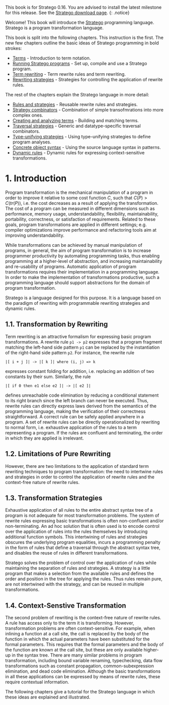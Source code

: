 
This book is for Stratego 0.16. You are advised to install the latest milestone for this release. See the [Stratego download page](/stratego/#download).
{: .notice}

Welcome! This book will introduce the [Stratego](/stratego/) programming language. Stratego is a program transformation language.

This book is split into the following chapters. This instruction is the first. The new few chapters outline the basic ideas of Stratego programming in bold strokes:

* [Terms](#terms) - Introduction to term notation.
* [Running Stratego programs](#running-stratego-programs) - Set up, compile and use a Stratego program.
* [Term rewriting](#term-rewriting) - Term rewrite rules and term rewriting.
* [Rewriting strategies](#rewriting-strategies) - Strategies for controlling the application of rewrite rules.

The rest of the chapters explain the Stratego language in more detail:

* [Rules and strategies](#rules-and-strategies) - Reusable rewrite rules and strategies.
* [Strategy combinators](#strategy-combinators) - Combination of simple transofmrations into more complex ones.
* [Creating and analyzing terms](#creating-and-analyzing-terms) - Building and matching terms.
* [Traversal strategies](#traversal-strategies) - Generic and datatype-specific traversal combinators.
* [Type-unifying strategies](#type-unifying-strategies) - Using type-unifying strategies to define program analyses.
* [Concrete object syntax](#concrete-object-syntax) - Using the source language syntax in patterns.
* [Dynamic rules](#dynamic-rules) - Dynamic rules for expressing context-sensitive transformations.



# 1. Introduction

Program transformation is the mechanical manipulation of a program in order to improve it relative to some cost function $C$, such that $C(P) > C(tr(P))$, i.e. the cost decreases as a result of applying the transformation. The cost of a program can be measured in different dimensions such as performance, memory usage, understandability, flexibility, maintainability, portability, correctness, or satisfaction of requirements. Related to these goals, program transformations are applied in different settings; e.g. compiler optimizations improve performance and refactoring tools aim at improving understandability.

While transformations can be achieved by manual manipulation of programs, in general, the aim of program transformation is to increase programmer productivity by automating programming tasks, thus enabling programming at a higher-level of abstraction, and increasing maintainability and re-usability of programs. Automatic application of program transformations requires their implementation in a programming language. In order to make the implementation of transformations productive, such a programming language should support abstractions for the domain of program transformation.

Stratego is a language designed for this purpose. It is a language based on the paradigm of rewriting with programmable rewriting strategies and dynamic rules.


## 1.1. Transformation by Rewriting

Term rewriting is an attractive formalism for expressing basic program transformations. A rewrite rule `p1 -> p2` expresses that a program fragment matching the left-hand side pattern `p1` can be replaced by the instantiation of the right-hand side pattern `p2`. For instance, the rewrite rule

    |[ i + j ]| -> |[ k ]| where (i, j) => k

expresses constant folding for addition, i.e. replacing an addition of two constants by their sum. Similarly, the rule

    |[ if 0 then e1 else e2 ]| -> |[ e2 ]|

defines unreachable code elimination by reducing a conditional statement to its right branch since the left branch can never be executed. Thus, rewrite rules can directly express laws derived from the semantics of the programming language, making the verification of their correctness straightforward. A correct rule can be safely applied anywhere in a program. A set of rewrite rules can be directly operationalized by rewriting to normal form, i.e. exhaustive application of the rules to a term representing a program. If the rules are confluent and terminating, the order in which they are applied is irrelevant.


## 1.2. Limitations of Pure Rewriting

However, there are two limitations to the application of standard term rewriting techniques to program transformation: the need to intertwine rules and strategies in order to control the application of rewrite rules and the context-free nature of rewrite rules.


## 1.3. Transformation Strategies

Exhaustive application of all rules to the entire abstract syntax tree of a program is not adequate for most transformation problems. The system of rewrite rules expressing basic transformations is often non-confluent and/or non-terminating. An ad hoc solution that is often used is to encode control over the application of rules into the rules themselves by introducing additional function symbols. This intertwining of rules and strategies obscures the underlying program equalities, incurs a programming penalty in the form of rules that define a traversal through the abstract syntax tree, and disables the reuse of rules in different transformations.

Stratego solves the problem of control over the application of rules while maintaining the separation of rules and strategies. A strategy is a little program that makes a selection from the available rules and defines the order and position in the tree for applying the rules. Thus rules remain pure, are not intertwined with the strategy, and can be reused in multiple transformations.


## 1.4. Context-Senstive Transformation

The second problem of rewriting is the context-free nature of rewrite rules. A rule has access only to the term it is transforming. However, transformation problems are often context-sensitive. For example, when inlining a function at a call site, the call is replaced by the body of the function in which the actual parameters have been substituted for the formal parameters. This requires that the formal parameters and the body of the function are known at the call site, but these are only available higher-up in the syntax tree. There are many similar problems in program transformation, including bound variable renaming, typechecking, data flow transformations such as constant propagation, common-subexpression elimination, and dead code elimination. Although the basic transformations in all these applications can be expressed by means of rewrite rules, these require contextual information.



The following chapters give a tutorial for the Stratego language in which these ideas are explained and illustrated.
